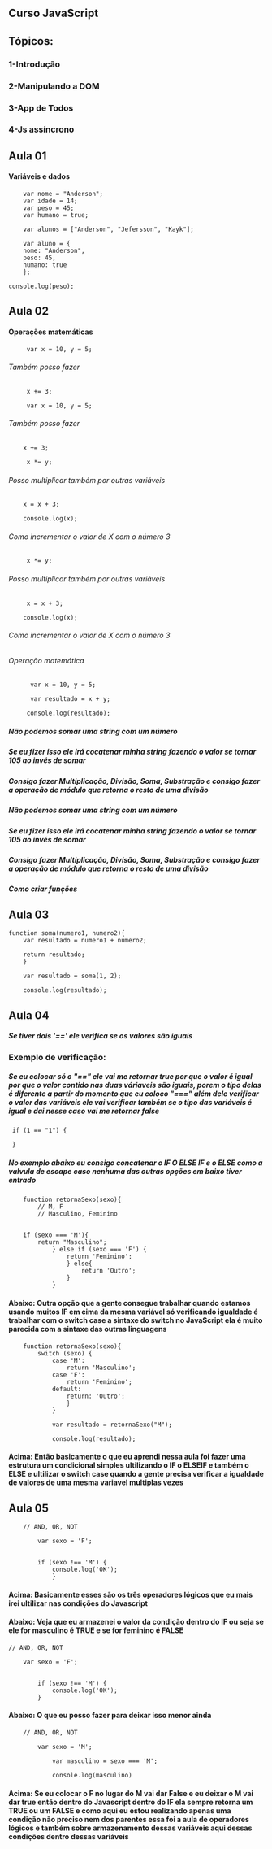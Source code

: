 ## Curso JavaScript

## Tópicos: 
### 1-Introdução
### 2-Manipulando a DOM
### 3-App de Todos
### 4-Js assíncrono

## Aula 01
#### Variáveis e dados 
```
    var nome = "Anderson";
    var idade = 14;
    var peso = 45;
    var humano = true;

    var alunos = ["Anderson", "Jefersson", "Kayk"];

    var aluno = {
    nome: "Anderson",
    peso: 45,
    humano: true
    };
```
    console.log(peso);

## Aula 02
#### Operações matemáticas
```
     var x = 10, y = 5;
```

###### Também posso fazer
```
     x += 3; 

     var x = 10, y = 5; 
```

###### Também posso fazer 

``` 
    x += 3; 

     x *= y; 
```

###### Posso multiplicar também por outras variáveis 


``` 
    x = x + 3;

    console.log(x); 
```
###### Como incrementar o valor de X com o número 3
```
     x *= y;
```
###### Posso multiplicar também por outras variáveis
```
     x = x + 3; 

    console.log(x);
```
###### Como incrementar o valor de X com o número 3


###### Operação matemática 
```
      var x = 10, y = 5;

      var resultado = x + y;

     console.log(resultado); 
```
##### Não podemos somar uma string com um número 

##### Se eu fizer isso ele irá cocatenar minha string fazendo o valor se tornar 105 ao invés de somar 

##### Consigo fazer Multiplicação, Divisão, Soma, Substração e consigo fazer a operação de módulo que retorna o resto de uma divisão 

#####  Não podemos somar uma string com um número

#####  Se eu fizer isso ele irá cocatenar minha string fazendo o valor se tornar 105 ao invés de somar

#####  Consigo fazer Multiplicação, Divisão, Soma, Substração e consigo fazer a operação de módulo que retorna o resto de uma divisão

##### Como criar funções

## Aula 03

```
function soma(numero1, numero2){
    var resultado = numero1 + numero2;

    return resultado;
    }

    var resultado = soma(1, 2);
    
    console.log(resultado);
```

## Aula 04

##### Se tiver dois '==' ele verifica se os valores são iguais 
### Exemplo de verificação: 
##### Se eu colocar só o "==" ele vai me retornar true por que o valor é igual por que o valor contido nas duas váriaveis são iguais, porem o tipo delas é diferente a partir do momento que eu coloco "===" além dele verificar o valor das variáveis ele vai verificar também se o tipo das variáveis é igual e dai nesse caso vai me retornar false
```
 if (1 == "1") {

 }
```
##### No exemplo abaixo eu consigo concatenar o IF O ELSE IF e o ELSE como a valvula de escape caso nenhuma das outras opções em baixo tiver entrado
```
    function retornaSexo(sexo){
        // M, F
        // Masculino, Feminino

                
    if (sexo === 'M'){
        return "Masculino";
            } else if (sexo === 'F') {
                return 'Feminino';
                } else{
                    return 'Outro';
                }
            }
```

#### Abaixo: Outra opção que a gente consegue trabalhar quando estamos usando muitos IF em cima da mesma variável só verificando igualdade é trabalhar com o switch case a sintaxe do switch no JavaScript ela é muito parecida com a sintaxe das outras linguagens

```
    function retornaSexo(sexo){
        switch (sexo) {
            case 'M':
                return 'Masculino';
            case 'F':
                return 'Feminino';
            default: 
                return: 'Outro';
                }
            }

            var resultado = retornaSexo("M");
    
            console.log(resultado);
```

#### Acima: Então basicamente o que eu aprendi nessa aula foi fazer uma estrutura um condicional simples ultilizando o IF o ELSEIF e também o ELSE e ultilizar o switch case quando a gente precisa verificar a igualdade de valores de uma mesma variavel multiplas vezes

## Aula 05

```
    // AND, OR, NOT

        var sexo = 'F';


        if (sexo !== 'M') {
            console.log('OK');
            }
```

#### Acima: Basicamente esses são os três operadores lógicos que eu mais irei ultilizar nas condições do Javascript 

#### Abaixo: Veja que eu armazenei o valor da condição dentro do IF ou seja se ele for masculino é TRUE e se for feminino é FALSE

```
// AND, OR, NOT

    var sexo = 'F';


        if (sexo !== 'M') {
            console.log('OK');
        }
```

#### Abaixo: O que eu posso fazer para deixar isso menor ainda
```
    // AND, OR, NOT

        var sexo = 'M';

            var masculino = sexo === 'M';

            console.log(masculino)
```

#### Acima: Se eu colocar o F no lugar do M vai dar False e eu deixar o M vai dar true então dentro do Javascript dentro do IF ela sempre retorna um TRUE ou um FALSE e como aqui eu estou realizando apenas uma condição não preciso nem dos parentes essa foi a aula de operadores lógicos e também sobre armazenamento dessas variáveis aqui dessas condições dentro dessas variáveis 
